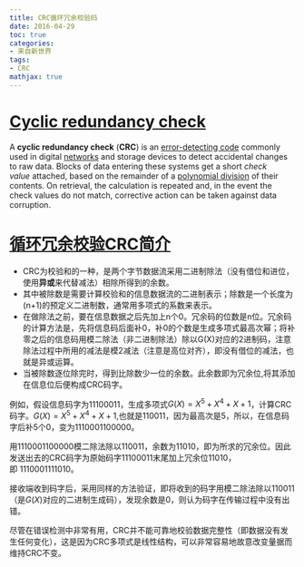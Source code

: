 ```yaml
---
title: CRC循环冗余校验码
date: 2016-04-29
toc: true
categories: 
- 来自新世界
tags:
- CRC
mathjax: true
---
```

# [Cyclic redundancy check](https://en.wikipedia.org/wiki/Cyclic_redundancy_check)
A **cyclic redundancy check** (**CRC**) is an [error-detecting code](https://en.wikipedia.org/wiki/Error_detection_and_correction) commonly used in digital [networks](https://en.wikipedia.org/wiki/Telecommunications_network) and storage devices to detect accidental changes to raw data. Blocks of data entering these systems get a short *check value* attached, based on the remainder of a [polynomial division](https://en.wikipedia.org/wiki/Polynomial_long_division) of their contents. On retrieval, the calculation is repeated and, in the event the check values do not match, corrective action can be taken against data corruption.

# [循环冗余校验CRC简介](http://colobu.com/2014/10/22/CRC-introduction/)
* CRC为校验和的一种，是两个字节数据流采用二进制除法（没有借位和进位，使用**异或**来代替减法）相除所得到的余数。
* 其中被除数是需要计算校验和的信息数据流的二进制表示；除数是一个长度为(n+1)的预定义二进制数，通常用多项式的系数来表示。
* 在做除法之前，要在信息数据之后先加上n个0。冗余码的位数是n位。冗余码的计算方法是，先将信息码后面补0，补0的个数是生成多项式最高次幂；将补零之后的信息码用模二除法（非二进制除法）除以G(X)对应的2进制码，注意除法过程中所用的减法是模2减法（注意是高位对齐），即没有借位的减法，也就是异或运算。
* 当被除数逐位除完时，得到比除数少一位的余数。此余数即为冗余位,将其添加在信息位后便构成CRC码字。

例如，假设信息码字为11100011，生成多项式$G(X)=X^5+X^4+X+1$，计算CRC码字。$G(X)=X^5+X^4+X+1$,也就是110011，因为最高次是5，所以，在信息码字后补5个0，变为1110001100000。

用1110001100000模二除法除以110011，余数为11010，即为所求的冗余位。因此发送出去的CRC码字为原始码字11100011末尾加上冗余位11010，即 1110001111010。

接收端收到码字后，采用同样的方法验证，即将收到的码字用模二除法除以110011（是$G(X)$对应的二进制生成码），发现余数是0，则认为码字在传输过程中没有出错。

尽管在错误检测中非常有用，CRC并不能可靠地校验数据完整性（即数据没有发生任何变化），这是因为CRC多项式是线性结构，可以非常容易地故意改变量据而维持CRC不变。